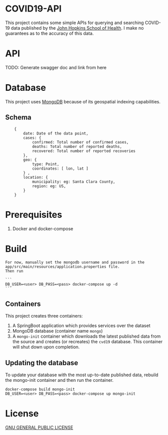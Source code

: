 # COVID19-API

This project contains some simple APIs for querying and searching COVID-19 data published by the [John Hopkins School of Health](https://data.humdata.org/dataset/novel-coronavirus-2019-ncov-cases). I make no guarantees as to the accuracy of this data.

# API

TODO: Generate swagger doc and link from here

# Database

This project uses [MongoDB](http://mongodb.com) because of its geospatial indexing capabilities.

## Schema
```
    {   
        date: Date of the data point,  
        cases: {
            confirmed: Total number of confirmed cases,
            deaths: Total number of reported deaths,
            recovered: Total number of reported recoveries
        },
        geo: {
            type: Point,
            coordinates: [ lon, lat ]
        } ,
        location: {
            municipality: eg: Santa Clara County,
            region: eg: US,
        }
    }
```

# Prerequisites

 1. Docker and docker-compose

# Build

    For now, manually set the mongodb username and password in the app/src/main/resources/application.properties file.
    Then run

    ```
    DB_USER=<user> DB_PASS=<pass> docker-compose up -d
    ```

## Containers

This project creates three containers:

 1. A SpringBoot application which provides services over the dataset
 2. MongoDB database (container name `mongo`)
 3. A `mongo-init` container which downloads the latest published data from the source and creates (or recreates) the `cvd19` database. This container will shut down upon completion.

## Updating the database

To update your database with the most up-to-date published data, rebuild the mongo-init container and then run the container.

```
docker-compose build mongo-init
DB_USER=<user> DB_PASS=<pass> docker-compose up mongo-init
```

# License

[GNU GENERAL PUBLIC LICENSE](LICENSE)
